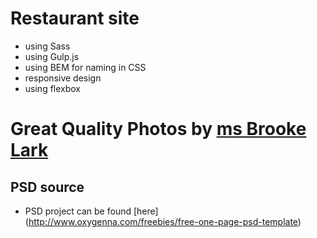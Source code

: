 # Restaurant site

- using Sass
- using Gulp.js
- using BEM for naming in CSS
- responsive design
- using flexbox

# Great Quality Photos by [ms Brooke Lark](http://brookelark.com/)


## PSD source

- PSD project can be found [here] (http://www.oxygenna.com/freebies/free-one-page-psd-template)

